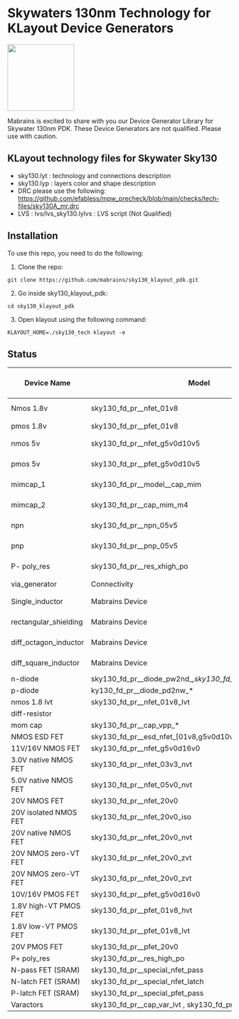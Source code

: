 # Skywaters 130nm Technology for KLayout Device Generators

[<img src="https://raw.githubusercontent.com/mabrains/sky130_ubuntu_setup/main/logo.svg" width="150">](http://mabrains.com/)

Mabrains is excited to share with you our Device Generator Library for Skywater 130nm PDK. These Device Generators are not qualified. Please use with caution.

## KLayout technology files for Skywater Sky130

 * sky130.lyt   : technology and connections description
 * sky130.lyp   : layers color and shape description
 * DRC please use the following: https://github.com/efabless/mpw_precheck/blob/main/checks/tech-files/sky130A_mr.drc
 * LVS : lvs/lvs_sky130.lylvs : LVS script (Not Qualified)

## Installation
To use this repo, you need to do the following:
1. Clone the repo:
```
git clone https://github.com/mabrains/sky130_klayout_pdk.git
```
2. Go inside sky130_klayout_pdk:
```
cd sky130_klayout_pdk
```
3. Open klayout using the following command:
```
KLAYOUT_HOME=./sky130_tech klayout -e
```

 ## Status
| Device Name           |  Model | Status        | DRC           | LVS           | Number of Cases | Method of verification |
|-----------------------|--------|---------------|---------------|---------------|-----------------|------------------------|
| Nmos 1.8v             |sky130_fd_pr__nfet_01v8 |:heavy_check_mark:| :heavy_check_mark:| :heavy_check_mark: | 163             | Semi automated         |
| pmos 1.8v             |sky130_fd_pr__pfet_01v8|:heavy_check_mark: | :heavy_check_mark:      | :heavy_check_mark:      | 163   | Semiautomated         |
| nmos 5v               |sky130_fd_pr__nfet_g5v0d10v5 |:heavy_check_mark:|:heavy_check_mark:  | :heavy_check_mark:      | 90    | Semi automated         |
| pmos 5v               |sky130_fd_pr__pfet_g5v0d10v5 |:heavy_check_mark:|:heavy_check_mark:  | :heavy_check_mark:      | 90    | Semi automated         |
| mimcap_1              |sky130_fd_pr__model__cap_mim |:heavy_check_mark:| :heavy_check_mark: | :heavy_check_mark:      | 122   | Semi automated         |
| mimcap_2              |sky130_fd_pr__cap_mim_m4|:heavy_check_mark:| :heavy_check_mark: | :heavy_check_mark: | 122             | Semi automated         |
| npn                   |sky130_fd_pr__npn_05v5 |:heavy_check_mark: | :heavy_check_mark: | :heavy_check_mark: | 2               | Semi automated         |
| pnp                   |sky130_fd_pr__pnp_05v5 |:heavy_check_mark: | :heavy_check_mark: | :heavy_check_mark: | 2               | Semi automated         |
| P- poly_res              |sky130_fd_pr__res_xhigh_po |:heavy_check_mark:| :heavy_check_mark: | not_perfect   | 113        | Semi automated|
| via_generator         | Connectivity |:heavy_check_mark:           | :heavy_check_mark:      | Connectivity   | 10              | Manual                 |
| Single_inductor       | Mabrains Device |:heavy_check_mark:           | not perfect   | No LVS Available   | 5               | Manual                 |
| rectangular_shielding | Mabrains Device |:heavy_check_mark:           | not perfect   | No LVS Available   | 5               | Manual                 |
| diff_octagon_inductor | Mabrains Device |:heavy_check_mark:           | not perfect   | No LVS Available   | 5               | Manual                 |
| diff_square_inductor  | Mabrains Device |:heavy_check_mark:           | not perfect   | No LVS Available   | 5               | Manual                 |
| n-diode               |sky130_fd_pr__diode_pw2nd_*,sky130_fd_pr__model__parasitic_* |:x: | :x: | :x: | :x:            | :x:     |
| p-diode               |ky130_fd_pr__diode_pd2nw_* |:x:           | :x: | :x: | :x:            | :x:                    |
| nmos 1.8 lvt          |sky130_fd_pr__nfet_01v8_lvt |:x: | :x:  | :x:  | :x:     | :x:             |
| diff-resistor         | |:x: | :x: | :x: | :x:     | :x:       |
| mom cap               |sky130_fd_pr__cap_vpp_* |:x: | :x: | :x: | :x:     | :x:        |
| NMOS ESD FET          |sky130_fd_pr__esd_nfet_[01v8,g5v0d10v5,g5v0d10v5_nvt] |:x: | :x: | :x: | :x:     | :x:       |
| 11V/16V NMOS FET      |sky130_fd_pr__nfet_g5v0d16v0 |:x: | :x: | :x: | :x:     | :x:   |
| 3.0V native NMOS FET     |sky130_fd_pr__nfet_03v3_nvt |:x: | :x: | :x: | :x:     | :x:   |
| 5.0V native NMOS FET     |sky130_fd_pr__nfet_05v0_nvt |:x: | :x: | :x: | :x:     | :x:   |
| 20V NMOS FET    |sky130_fd_pr__nfet_20v0 |:x: | :x: | :x: | :x:     | :x:   |
| 20V isolated NMOS FET  |sky130_fd_pr__nfet_20v0_iso |:x: | :x: | :x: | :x:     | :x:   |
| 20V native NMOS FET    |sky130_fd_pr__nfet_20v0_nvt |:x: | :x: | :x: | :x:     | :x:   |
| 20V NMOS zero-VT FET    |sky130_fd_pr__nfet_20v0_zvt |:x: | :x: | :x: | :x:     | :x:   |
| 20V NMOS zero-VT FET    |sky130_fd_pr__nfet_20v0_zvt |:x: | :x: | :x: | :x:     | :x:   |
| 10V/16V PMOS FET    |sky130_fd_pr__pfet_g5v0d16v0 |:x: | :x: | :x: | :x:     | :x:   |
| 1.8V high-VT PMOS FET    |sky130_fd_pr__pfet_01v8_hvt |:x: | :x: | :x: | :x:     | :x:   |
| 1.8V low-VT PMOS FET   |sky130_fd_pr__pfet_01v8_lvt |:x: | :x: | :x: | :x:     | :x:   |
| 20V PMOS FET   |sky130_fd_pr__pfet_20v0 |:x: | :x: | :x: | :x:     | :x:   |
| P+ poly_res    |sky130_fd_pr__res_high_po |:x:| :x: | :x:   | :x:       | :x:|
| N-pass FET (SRAM)    |sky130_fd_pr__special_nfet_pass |:x:| :x: | :x:   | :x:       | :x:|
| N-latch FET (SRAM)    |sky130_fd_pr__special_nfet_latch |:x:| :x: | :x:   | :x:       | :x:|
| P-latch FET (SRAM)    |sky130_fd_pr__special_pfet_pass |:x:| :x: | :x:   | :x:       | :x:|
| Varactors             |sky130_fd_pr__cap_var_lvt , sky130_fd_pr__cap_var_hvt |:x:| :x: | :x: | :x:| :x:|



 
